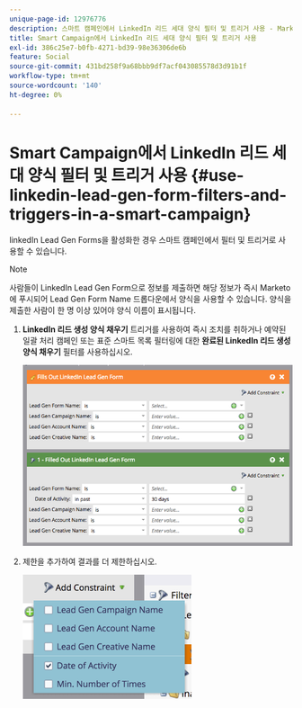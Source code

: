 ```yaml
---
unique-page-id: 12976776
description: 스마트 캠페인에서 LinkedIn 리드 세대 양식 필터 및 트리거 사용 - Marketo 문서 - 제품 설명서
title: Smart Campaign에서 LinkedIn 리드 세대 양식 필터 및 트리거 사용
exl-id: 386c25e7-b0fb-4271-bd39-98e36306de6b
feature: Social
source-git-commit: 431bd258f9a68bbb9df7acf043085578d3d91b1f
workflow-type: tm+mt
source-wordcount: '140'
ht-degree: 0%

---
```


# Smart Campaign에서 LinkedIn 리드 세대 양식 필터 및 트리거 사용 {#use-linkedin-lead-gen-form-filters-and-triggers-in-a-smart-campaign}

linkedIn Lead Gen Forms을 활성화한 경우 스마트 캠페인에서 필터 및 트리거로 사용할 수 있습니다.

>[!NOTE]
>
>사람들이 LinkedIn Lead Gen Form으로 정보를 제출하면 해당 정보가 즉시 Marketo에 푸시되어 Lead Gen Form Name 드롭다운에서 양식을 사용할 수 있습니다. 양식을 제출한 사람이 한 명 이상 있어야 양식 이름이 표시됩니다.

1. **LinkedIn 리드 생성 양식 채우기** 트리거를 사용하여 즉시 조치를 취하거나 예약된 일괄 처리 캠페인 또는 표준 스마트 목록 필터링에 대한 **완료된 LinkedIn 리드 생성 양식 채우기** 필터를 사용하십시오.

   ![](assets/screen-shot-2017-03-29-at-2.38.03-pm.png)

1. 제한을 추가하여 결과를 더 제한하십시오.

   ![](assets/lead-gen-constraints.png)
